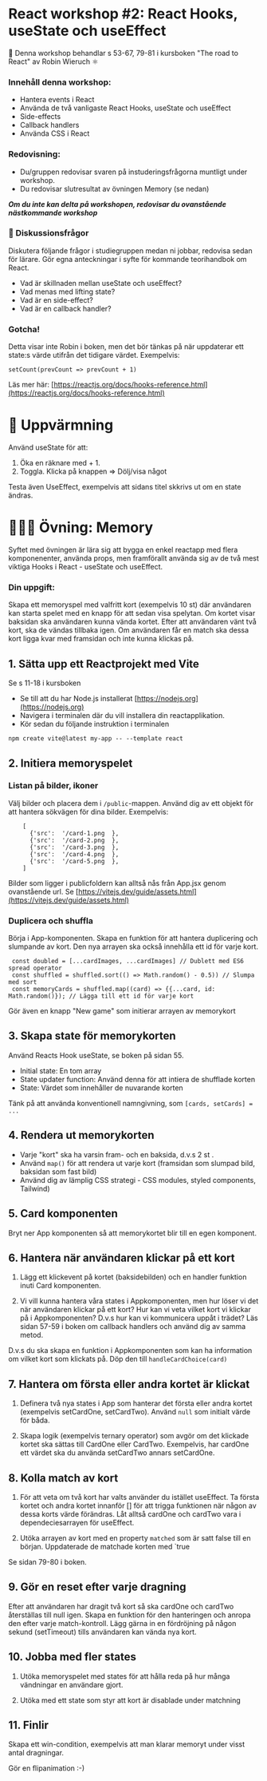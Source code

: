 
# React workshop #2: React Hooks, useState och useEffect  


👋 Denna workshop behandlar s 53-67, 79-81 i kursboken "The road to React" av Robin Wieruch ⚛️ 

### Innehåll denna workshop:
* Hantera events i React
* Använda de två vanligaste React Hooks, useState och useEffect 
* Side-effects
* Callback handlers
* Använda CSS i React


### Redovisning:
* Du/gruppen redovisar svaren på instuderingsfrågorna muntligt under workshop. 
* Du redovisar slutresultat av övningen Memory (se nedan) 

***Om du inte kan delta på workshopen, redovisar du ovanstående nästkommande workshop***

### 💬 Diskussionsfrågor

Diskutera följande frågor i studiegruppen medan ni jobbar, redovisa sedan för lärare. Gör egna anteckningar i syfte för kommande teorihandbok om React.

* Vad är skillnaden mellan useState och useEffect?
* Vad menas med lifting state?
* Vad är en side-effect?
* Vad är en callback handler?

### Gotcha!

Detta visar inte Robin i boken, men det bör tänkas på när uppdaterar ett state:s värde utifrån det tidigare värdet. Exempelvis: 

``` 
setCount(prevCount => prevCount + 1)  
```
Läs mer här: [https://reactjs.org/docs/hooks-reference.html](https://reactjs.org/docs/hooks-reference.html)

# 🏃 Uppvärmning 

Använd useState för att:

1. Öka en räknare med + 1. 
2. Toggla. Klicka på knappen => Dölj/visa något

Testa även UseEffect, exempelvis att sidans titel skkrivs ut om en state ändras.


# 👩🏽‍💻 Övning: Memory

Syftet med övningen är lära sig att bygga en enkel reactapp med flera komponenenter, använda props, men framförallt använda sig av de två mest viktiga Hooks i React - useState och useEffect.

### Din uppgift:

Skapa ett memoryspel med valfritt kort (exempelvis 10 st) där användaren kan starta spelet med en knapp för att sedan visa spelytan. Om kortet visar baksidan ska användaren kunna vända kortet. Efter att användaren vänt två kort, ska de vändas tillbaka igen. Om användaren får en match ska dessa kort ligga kvar med framsidan och inte kunna klickas på. 
 

## 1. Sätta upp ett Reactprojekt med Vite 

Se s 11-18 i kursboken

* Se till att du har Node.js installerat [https://nodejs.org](https://nodejs.org) 
* Navigera i terminalen där du vill installera din reactapplikation.
* Kör sedan du följande instruktion i terminalen

```
npm create vite@latest my-app -- --template react
```


## 2. Initiera memoryspelet

### Listan på bilder, ikoner

Välj bilder och placera dem i `/public`-mappen. Använd dig av ett objekt för att hantera sökvägen för dina bilder. Exempelvis:

```
	[
	  {'src':  '/card-1.png  },
	  {'src':  '/card-2.png  },
	  {'src':  '/card-3.png  },
	  {'src':  '/card-4.png  },
	  {'src':  '/card-5.png  },
	]
```

Bilder som ligger i publicfoldern kan alltså nås från App.jsx genom ovanstående url.
Se [https://vitejs.dev/guide/assets.html](https://vitejs.dev/guide/assets.html)


### Duplicera och shuffla 

Börja i App-komponenten. Skapa en funktion för att hantera duplicering och slumpande av kort. Den nya arrayen ska också innehålla ett id för varje kort. 

```
 const doubled = [...cardImages, ...cardImages] // Dublett med ES6 spread operator
 const shuffled = shuffled.sort(() => Math.random() - 0.5)) // Slumpa med sort
 const memoryCards = shuffled.map((card) => {{...card, id: Math.random()}); // Lägga till ett id för varje kort

```

Gör även en knapp "New game" som initierar arrayen av memorykort


## 3. Skapa state för memorykorten

Använd Reacts Hook useState, se boken på sidan 55.

* Initial state: En tom array
* State updater function: Använd denna för att intiera de shufflade korten
* State: Värdet som innehåller de nuvarande korten

Tänk på att använda konventionell namngivning, som `[cards, setCards] = ...`


## 4. Rendera ut memorykorten

* Varje "kort" ska ha varsin fram- och en baksida, d.v.s 2 st <img>. 
* Använd `map()` för att rendera ut varje kort (framsidan som slumpad bild, baksidan som fast bild) 
* Använd dig av lämplig CSS strategi - CSS modules, styled components, Tailwind)



## 5. Card komponenten

Bryt ner App komponenten så att memorykortet blir till en egen komponent.


## 6. Hantera när användaren klickar på ett kort

1. Lägg ett klickevent på kortet (baksidebilden) och en handler funktion inuti Card komponenten. 

2. Vi vill kunna hantera våra states i Appkomponenten, men hur löser vi det när användaren klickar på ett kort? Hur kan vi veta vilket kort vi klickar på i Appkomponenten? D.v.s hur kan vi kommunicera uppåt i trädet?
Läs sidan 57-59 i boken om callback handlers och använd dig av samma metod. 

D.v.s du ska skapa en funktion i Appkomponenten som kan ha information om vilket kort som klickats på. Döp den till `handleCardChoice(card)`

## 7. Hantera om första eller andra kortet är klickat 
 
 1. Definera två nya states i App som hanterar det första eller andra kortet (exempelvis setCardOne, setCardTwo). Använd `null` som initialt värde för båda.
 
 2. Skapa logik (exempelvis ternary operator) som avgör om det klickade kortet ska sättas till CardOne eller CardTwo. Exempelvis, har cardOne ett värdet ska du använda setCardTwo annars setCardOne.

 
## 8. Kolla match av kort

1. För att veta om två kort har valts använder du istället useEffect. Ta första kortet och andra kortet innanför [] för att trigga funktionen när någon av dessa korts värde förändras. Låt alltså cardOne och cardTwo vara i dependeciesarrayen för useEffect.

2. Utöka arrayen av kort med en property `matched` som är satt false till en början. Uppdaterade de matchade korten med `true

Se sidan 79-80 i boken.


## 9. Gör en reset efter varje dragning
 
Efter att användaren har dragit två kort så ska cardOne och cardTwo återställas till null igen. Skapa en funktion för den hanteringen och anropa den efter varje match-kontroll. Lägg gärna in en fördröjning på någon sekund (setTimeout) tills användaren kan vända nya kort.

## 10. Jobba med fler states 

1. Utöka memoryspelet med states för att hålla reda på hur många vändningar en användare gjort. 

2. Utöka med ett state som styr att kort är disablade under matchning

## 11. Finlir

Skapa ett win-condition, exempelvis att man klarar memoryt under visst antal dragningar. 

Gör en flipanimation :-)
